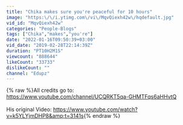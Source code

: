 ```yaml
---
title: "Chika makes sure you're peaceful for 10 hours"
image: "https:\/\/i.ytimg.com\/vi\/MqvQiexh42w\/hqdefault.jpg"
vid_id: "MqvQiexh42w"
categories: "People-Blogs"
tags: ["Chika","makes","you're"]
date: "2022-01-16T09:50:39+03:00"
vid_date: "2019-02-28T22:14:39Z"
duration: "PT10H2M1S"
viewcount: "888644"
likeCount: "33733"
dislikeCount: ""
channel: "Edupz"
---
```

{% raw %}All credits go to: <a rel="nofollow" target="blank" href="https://www.youtube.com/channel/UCQRKT5qa-GHMTFqs6aHHvtQ">https://www.youtube.com/channel/UCQRKT5qa-GHMTFqs6aHHvtQ</a><br /><br />His original Video: <a rel="nofollow" target="blank" href="https://www.youtube.com/watch?v=k5YLYjmDHP8&amp;t=3141s">https://www.youtube.com/watch?v=k5YLYjmDHP8&amp;t=3141s</a>{% endraw %}
